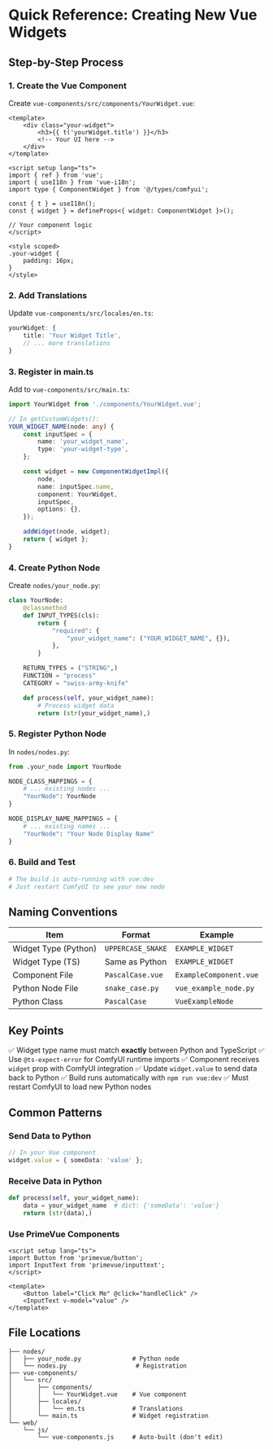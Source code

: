 # Quick Reference: Creating New Vue Widgets

## Step-by-Step Process

### 1. Create the Vue Component

Create `vue-components/src/components/YourWidget.vue`:

```vue
<template>
    <div class="your-widget">
        <h3>{{ t('yourWidget.title') }}</h3>
        <!-- Your UI here -->
    </div>
</template>

<script setup lang="ts">
import { ref } from 'vue';
import { useI18n } from 'vue-i18n';
import type { ComponentWidget } from '@/types/comfyui';

const { t } = useI18n();
const { widget } = defineProps<{ widget: ComponentWidget }>();

// Your component logic
</script>

<style scoped>
.your-widget {
    padding: 16px;
}
</style>
```

### 2. Add Translations

Update `vue-components/src/locales/en.ts`:

```typescript
yourWidget: {
    title: 'Your Widget Title',
    // ... more translations
}
```

### 3. Register in main.ts

Add to `vue-components/src/main.ts`:

```typescript
import YourWidget from './components/YourWidget.vue';

// In getCustomWidgets():
YOUR_WIDGET_NAME(node: any) {
    const inputSpec = {
        name: 'your_widget_name',
        type: 'your-widget-type',
    };

    const widget = new ComponentWidgetImpl({
        node,
        name: inputSpec.name,
        component: YourWidget,
        inputSpec,
        options: {},
    });

    addWidget(node, widget);
    return { widget };
}
```

### 4. Create Python Node

Create `nodes/your_node.py`:

```python
class YourNode:
    @classmethod
    def INPUT_TYPES(cls):
        return {
            "required": {
                "your_widget_name": ("YOUR_WIDGET_NAME", {}),
            },
        }

    RETURN_TYPES = ("STRING",)
    FUNCTION = "process"
    CATEGORY = "swiss-army-knife"

    def process(self, your_widget_name):
        # Process widget data
        return (str(your_widget_name),)
```

### 5. Register Python Node

In `nodes/nodes.py`:

```python
from .your_node import YourNode

NODE_CLASS_MAPPINGS = {
    # ... existing nodes ...
    "YourNode": YourNode
}

NODE_DISPLAY_NAME_MAPPINGS = {
    # ... existing names ...
    "YourNode": "Your Node Display Name"
}
```

### 6. Build and Test

```bash
# The build is auto-running with vue:dev
# Just restart ComfyUI to see your new node
```

## Naming Conventions

| Item                 | Format            | Example                |
| -------------------- | ----------------- | ---------------------- |
| Widget Type (Python) | `UPPERCASE_SNAKE` | `EXAMPLE_WIDGET`       |
| Widget Type (TS)     | Same as Python    | `EXAMPLE_WIDGET`       |
| Component File       | `PascalCase.vue`  | `ExampleComponent.vue` |
| Python Node File     | `snake_case.py`   | `vue_example_node.py`  |
| Python Class         | `PascalCase`      | `VueExampleNode`       |

## Key Points

✅ Widget type name must match **exactly** between Python and TypeScript
✅ Use `@ts-expect-error` for ComfyUI runtime imports
✅ Component receives `widget` prop with ComfyUI integration
✅ Update `widget.value` to send data back to Python
✅ Build runs automatically with `npm run vue:dev`
✅ Must restart ComfyUI to load new Python nodes

## Common Patterns

### Send Data to Python

```typescript
// In your Vue component
widget.value = { someData: 'value' };
```

### Receive Data in Python

```python
def process(self, your_widget_name):
    data = your_widget_name  # dict: {'someData': 'value'}
    return (str(data),)
```

### Use PrimeVue Components

```vue
<script setup lang="ts">
import Button from 'primevue/button';
import InputText from 'primevue/inputtext';
</script>

<template>
    <Button label="Click Me" @click="handleClick" />
    <InputText v-model="value" />
</template>
```

## File Locations

```
├── nodes/
│   ├── your_node.py              # Python node
│   └── nodes.py                   # Registration
├── vue-components/
│   └── src/
│       ├── components/
│       │   └── YourWidget.vue    # Vue component
│       ├── locales/
│       │   └── en.ts             # Translations
│       └── main.ts               # Widget registration
└── web/
    └── js/
        └── vue-components.js     # Auto-built (don't edit)
```

